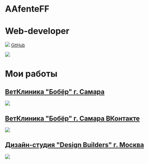 # AAfenteFF
# Web-developer
![](http://i.imgur.com/9I6NRUm.png)
[GitHub](https://github.com/AAfenteFF)

![](https://image.ibb.co/e3miqJ/image.jpg)
# Мои работы
## [ВетКлиника "Бобёр" г. Самара](http://vetbober.ru)
![](https://preview.ibb.co/j7xyqJ/image.jpg" )
## [ВетКлиника "Бобёр" г. Самара ВКонтакте](https://vk.com/boberzooshop)
![](https://preview.ibb.co/guBrAJ/image.jpg)
## [Дизайн-студия "Design Builders" г. Москва](http://designbuilders.ru)
![](https://preview.ibb.co/e8CTPd/image.jpg)

